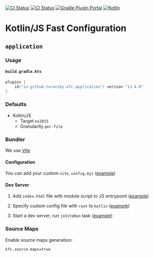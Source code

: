 [![CI Status](https://github.com/turansky/kfc-plugins/workflows/CI/badge.svg)](https://github.com/turansky/kfc-plugins/actions)
[![CI Status](https://github.com/turansky/kfc-plugins/workflows/gradle%20plugin/badge.svg)](https://github.com/turansky/kfc-plugins/actions)
[![Gradle Plugin Portal](https://img.shields.io/gradle-plugin-portal/v/io.github.turansky.kfc.library?logo=gradle)](https://plugins.gradle.org/plugin/io.github.turansky.kfc.library)
[![Kotlin](https://img.shields.io/badge/kotlin-2.1.0-blue.svg?logo=kotlin)](http://kotlinlang.org)

# Kotlin/JS Fast Configuration

## `application`

### Usage

#### `build.gradle.kts`

```kotlin
plugins {
    id("io.github.turansky.kfc.application") version "13.4.0"
}
```

### Defaults

* Kotlin/JS
  * Target `es2015`
  * Granularity `per-file`

### Bundler

We use [Vite](https://vitejs.dev/)

#### Configuration

You can add your custom `vite.config.mjs` ([example](examples/vite/custom-config/vite.config.mjs))

#### Dev Server

1. Add `index.html` file with module script to JS
   entrypoint ([example](examples/vite/vite-dev/src/jsMain/resources/index.html))

2. Specify custom config file with `root` to `kotlin` ([example](examples/vite/vite-dev/vite.config.mjs))

3. Start a dev server, run `jsViteRun` task ([example](examples/vite/vite-dev))

### Source Maps

Enable source maps generation:

```properties
kfc.source.maps=true
```
